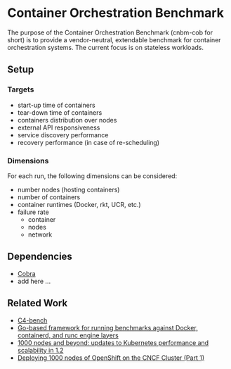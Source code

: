 # Container Orchestration Benchmark

The purpose of the Container Orchestration Benchmark (cnbm-cob for short) is to provide a vendor-neutral, extendable benchmark for container orchestration systems. The current focus is on stateless workloads.

## Setup

### Targets

- start-up time of containers
- tear-down time of containers
- containers distribution over nodes
- external API responsiveness
- service discovery performance
- recovery performance (in case of re-scheduling)

### Dimensions

For each run, the following dimensions can be considered:

- number nodes (hosting containers)
- number of containers
- container runtimes (Docker, rkt, UCR, etc.)
- failure rate
  - container
  - nodes
  - network

## Dependencies

- [Cobra](https://github.com/spf13/cobra)
- add here ...

## Related Work

- [C4-bench](https://github.com/allingeek/c4-bench)
- [Go-based framework for running benchmarks against Docker, containerd, and runc engine layers](https://github.com/estesp/bucketbench)
- [1000 nodes and beyond: updates to Kubernetes performance and scalability in 1.2](http://blog.kubernetes.io/2016/03/1000-nodes-and-beyond-updates-to-Kubernetes-performance-and-scalability-in-12.html)
- [Deploying 1000 nodes of OpenShift on the CNCF Cluster (Part 1)](https://www.cncf.io/blog/2016/08/23/deploying-1000-nodes-of-openshift-on-the-cncf-cluster-part-1)
